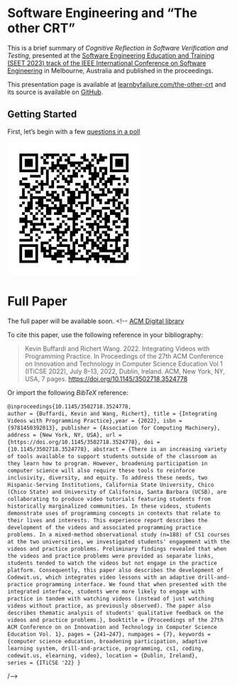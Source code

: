 # Software Engineering and “The other CRT”

This is a brief summary of *Cognitive Reflection in Software
Verification and Testing*, presented at the [Software Engineering
Education and Training (SEET 2023) track of the IEEE International
Conference on Software
Engineering](https://conf.researchr.org/track/icse-2023/icse-2023-SEET)
in Melbourne, Australia and published in the proceedings.

This presentation page is available at
[learnbyfailure.com/the-other-crt](https://learnbyfailure.com/the-other-crt/)
and its source is available on
[GitHub](https://github.com/kbuffardi/the-other-crt/).

## Getting Started

First, let’s begin with a few [questions in a
poll](https://pollev.com/kbuffardi)

![QR Code for pollev.com/kbuffardi](qr-polleverywhere.png)

# Full Paper

The full paper will be available soon. <!--
[ACM Digital library](https://doi.org/10.1145/3502718.3524778)

To cite this paper, use the following reference in your bibliography:

> Kevin Buffardi and Richert Wang. 2022. Integrating Videos with Programming
Practice. In Proceedings of the 27th ACM Conference on Innovation and Technology in Computer Science Education Vol 1 (ITiCSE 2022), July 8–13, 2022, Dublin, Ireland. ACM, New York, NY, USA, 7 pages. https://doi.org/10.1145/3502718.3524778

Or import the following *BibTeX* reference:

```
@inproceedings{10.1145/3502718.3524778,
author = {Buffardi, Kevin and Wang, Richert}, title = {Integrating Videos with Programming Practice},year = {2022}, isbn = {9781450392013}, publisher = {Association for Computing Machinery}, address = {New York, NY, USA}, url = {https://doi.org/10.1145/3502718.3524778}, doi = {10.1145/3502718.3524778}, abstract = {There is an increasing variety of tools available to support students outside of the classroom as they learn how to program. However, broadening participation in computer science will also require these tools to reinforce inclusivity, diversity, and equity. To address these needs, two Hispanic-Serving Institutions, California State University, Chico (Chico State) and University of California, Santa Barbara (UCSB), are collaborating to produce video tutorials featuring students from historically marginalized communities. In these videos, students demonstrate uses of programming concepts in contexts that relate to their lives and interests. This experience report describes the development of the videos and associated programming practice problems. In a mixed-method observational study (n=188) of CS1 courses at the two universities, we investigated students' engagement with the videos and practice problems. Preliminary findings revealed that when the videos and practice problems were provided as separate links, students tended to watch the videos but not engage in the practice platform. Consequently, this paper also describes the development of Codewit.us, which integrates video lessons with an adaptive drill-and-practice programming interface. We found that when presented with the integrated interface, students were more likely to engage with practice in tandem with watching videos (instead of just watching videos without practice, as previously observed). The paper also describes thematic analysis of students' qualitative feedback on the videos and practice problems.}, booktitle = {Proceedings of the 27th ACM Conference on on Innovation and Technology in Computer Science Education Vol. 1}, pages = {241–247}, numpages = {7}, keywords = {computer science education, broadening participation, adaptive learning system, drill-and-practice, programming, cs1, coding, codewit.us, elearning, video}, location = {Dublin, Ireland},
series = {ITiCSE '22} }
```
/-->
